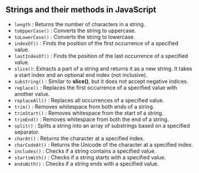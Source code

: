 ## Strings and their methods in JavaScript

- `length` : Returns the number of characters in a string.
- `toUpperCase()` : Converts the string to uppercase.
- `toLowerCase()` : Converts the string to lowercase.
- `indexOf()` : Finds the position of the first occurrence of a specified value.
- `lastIndexOf()` : Finds the position of the last occurrence of a specified value.
- `slice()`: Extracts a part of a string and returns it as a new string. It takes a start index and an optional end index (not inclusive).
- `substring()` : Similar to **slice()**, but it does not accept negative indices.
- `replace()` : Replaces the first occurrence of a specified value with another value.
- `replaceAll()` : Replaces all occurrences of a specified value.
- `trim()` : Removes whitespace from both ends of a string.
- `trimStart()` : Removes whitespace from the start of a string. 
- `trimEnd()` : Removes whitespace from both the end of a string.
- `split()` : Splits a string into an array of substrings based on a specified separator.
- `charAt()` : Returns the character at a specified index.
- `charCodeAt()` : Returns the Unicode of the character at a specified index.
- `includes()` : Checks if a string contains a specified value.
- `startsWith()` : Checks if a string starts with a specified value.
- `endsWith()` : Checks if a string ends with a specified value.

